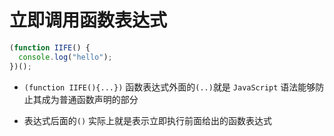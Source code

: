 # 立即调用函数表达式

```javascript
(function IIFE() {
  console.log("hello");
})();
```

- `(function IIFE(){...})` 函数表达式外面的`(..)`就是 `JavaScript` 语法能够防止其成为普通函数声明的部分

- 表达式后面的`()` 实际上就是表示立即执行前面给出的函数表达式
